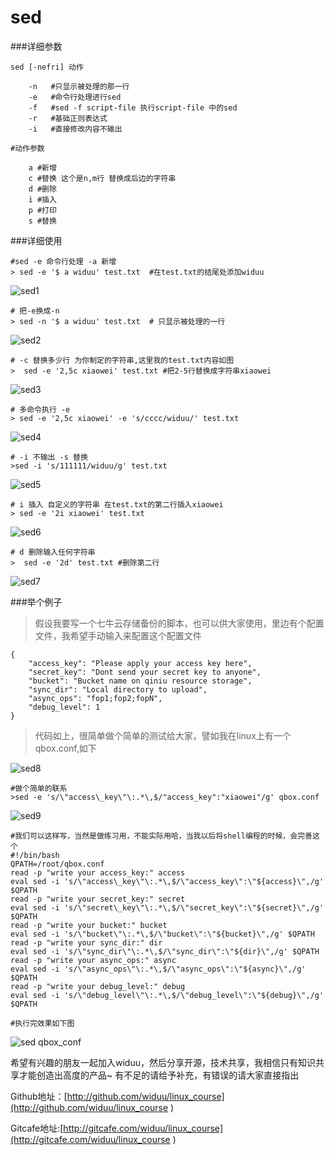 sed
===

###详细参数

	sed [-nefri] 动作

		-n   #只显示被处理的那一行
		-e   #命令行处理进行sed
		-f   #sed -f script-file 执行script-file 中的sed
		-r   #基础正则表达式
		-i   #直接修改内容不输出

	#动作参数

		a #新增
		c #替换 这个是n,m行 替换成后边的字符串
		d #删除
		i #插入
		p #打印
		s #替换

###详细使用

	#sed -e 命令行处理 -a 新增
	> sed -e '$ a widuu' test.txt  #在test.txt的结尾处添加widuu
	
![sed1](http://widuu.u.qiniudn.com/linux/sed/sed1.png)

	# 把-e换成-n 
	> sed -n '$ a widuu' test.txt  # 只显示被处理的一行
	
![sed2](http://widuu.u.qiniudn.com/linux/sed/sed2.png)

	# -c 替换多少行 为你制定的字符串,这里我的test.txt内容如图
	>  sed -e '2,5c xiaowei' test.txt #把2-5行替换成字符串xiaowei
![sed3](http://widuu.u.qiniudn.com/linux/sed/sed3.png)

	# 多命令执行 -e
	> sed -e '2,5c xiaowei' -e 's/cccc/widuu/' test.txt
	
![sed4](http://widuu.u.qiniudn.com/linux/sed/sed4.png)

	# -i 不输出 -s 替换
	>sed -i 's/111111/widuu/g' test.txt

![sed5](http://widuu.u.qiniudn.com/linux/sed/sed5.png)


	# i 插入 自定义的字符串 在test.txt的第二行插入xiaowei
	> sed -e '2i xiaowei' test.txt

![sed6](http://widuu.u.qiniudn.com/linux/sed/sed6.png)

	# d 删除输入任何字符串
	>  sed -e '2d' test.txt #删除第二行

![sed7](http://widuu.u.qiniudn.com/linux/sed/sed7.png)
	

###举个例子

>假设我要写一个七牛云存储备份的脚本，也可以供大家使用，里边有个配置文件，我希望手动输入来配置这个配置文件

	{
	    "access_key": "Please apply your access key here",
	    "secret_key": "Dont send your secret key to anyone",
	    "bucket": "Bucket name on qiniu resource storage",
	    "sync_dir": "Local directory to upload",
	    "async_ops": "fop1;fop2;fopN",
	    "debug_level": 1
	}

>代码如上，很简单做个简单的测试给大家，譬如我在linux上有一个qbox.conf,如下

![sed8](http://widuu.u.qiniudn.com/linux/sed/sed8.png)

	#做个简单的联系
	>sed -e 's/\"access\_key\"\:.*\,$/"access_key":"xiaowei"/g' qbox.conf

![sed9](http://widuu.u.qiniudn.com/linux/sed/sed9.png)

	#我们可以这样写，当然是做练习用，不能实际用哈，当我以后将shell编程的时候，会完善这个
	#!/bin/bash
	QPATH=/root/qbox.conf
	read -p "write your access_key:" access
	eval sed -i 's/\"access\_key\"\:.*\,$/\"access_key\":\"${access}\",/g' $QPATH
	read -p "write your secret_key:" secret
	eval sed -i 's/\"secret\_key\"\:.*\,$/\"secret_key\":\"${secret}\",/g' $QPATH
	read -p "write your bucket:" bucket
	eval sed -i 's/\"bucket\"\:.*\,$/\"bucket\":\"${bucket}\",/g' $QPATH
	read -p "write your sync_dir:" dir
	eval sed -i 's/\"sync_dir\"\:.*\,$/\"sync_dir\":\"${dir}\",/g' $QPATH
	read -p "write your async_ops:" async
	eval sed -i 's/\"async_ops\"\:.*\,$/\"async_ops\":\"${async}\",/g' $QPATH
	read -p "write your debug_level:" debug
	eval sed -i 's/\"debug_level\"\:.*\,$/\"debug_level\":\"${debug}\",/g' $QPATH

	#执行完效果如下图

![sed qbox_conf](http://widuu.u.qiniudn.com/linux/sed/sed10.png)

希望有兴趣的朋友一起加入widuu，然后分享开源，技术共享，我相信只有知识共享才能创造出高度的产品~ 有不足的请给予补充，有错误的请大家直接指出

Github地址：[http://github.com/widuu/linux_course](http://github.com/widuu/linux_course )

Gitcafe地址:[http://gitcafe.com/widuu/linux_course](http://gitcafe.com/widuu/linux_course )

	



	

	

	



	


	



